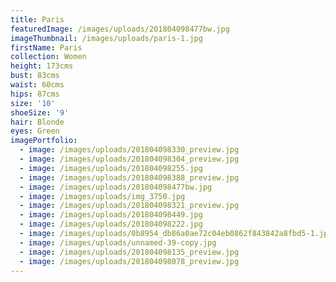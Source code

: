 ```yaml
---
title: Paris
featuredImage: /images/uploads/201804098477bw.jpg
imageThumbnail: /images/uploads/paris-1.jpg
firstName: Paris
collection: Women
height: 173cms
bust: 83cms
waist: 60cms
hips: 87cms
size: '10'
shoeSize: '9'
hair: Blonde
eyes: Green
imagePortfolio:
  - image: /images/uploads/201804098330_preview.jpg
  - image: /images/uploads/201804098304_preview.jpg
  - image: /images/uploads/201804098255.jpg
  - image: /images/uploads/201804098388_preview.jpg
  - image: /images/uploads/201804098477bw.jpg
  - image: /images/uploads/img_3750.jpg
  - image: /images/uploads/201804098321_preview.jpg
  - image: /images/uploads/201804098449.jpg
  - image: /images/uploads/201804098222.jpg
  - image: /images/uploads/0b8954_db86a0ae72c04eb0862f843842a8fbd5-1.jpg
  - image: /images/uploads/unnamed-39-copy.jpg
  - image: /images/uploads/201804098135_preview.jpg
  - image: /images/uploads/201804098078_preview.jpg
---
```


